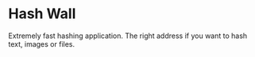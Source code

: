 # Hash Wall

Extremely fast hashing application. The right address if you want to hash text, images or files.
